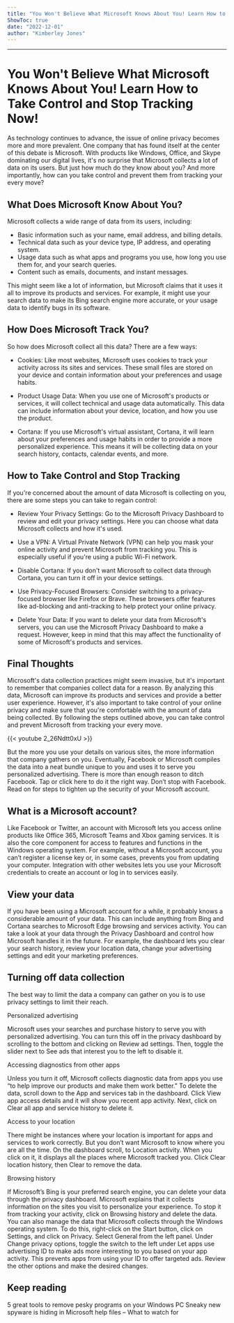 ```yaml
---
title: "You Won't Believe What Microsoft Knows About You! Learn How to Take Control and Stop Tracking Now!"
ShowToc: true 
date: "2022-12-01"
author: "Kimberley Jones"
---
```

*****
# You Won't Believe What Microsoft Knows About You! Learn How to Take Control and Stop Tracking Now!

As technology continues to advance, the issue of online privacy becomes more and more prevalent. One company that has found itself at the center of this debate is Microsoft. With products like Windows, Office, and Skype dominating our digital lives, it's no surprise that Microsoft collects a lot of data on its users. But just how much do they know about you? And more importantly, how can you take control and prevent them from tracking your every move?

## What Does Microsoft Know About You?

Microsoft collects a wide range of data from its users, including:

- Basic information such as your name, email address, and billing details.
- Technical data such as your device type, IP address, and operating system.
- Usage data such as what apps and programs you use, how long you use them for, and your search queries.
- Content such as emails, documents, and instant messages.

This might seem like a lot of information, but Microsoft claims that it uses it all to improve its products and services. For example, it might use your search data to make its Bing search engine more accurate, or your usage data to identify bugs in its software.

## How Does Microsoft Track You?

So how does Microsoft collect all this data? There are a few ways:

- Cookies: Like most websites, Microsoft uses cookies to track your activity across its sites and services. These small files are stored on your device and contain information about your preferences and usage habits.

- Product Usage Data: When you use one of Microsoft's products or services, it will collect technical and usage data automatically. This data can include information about your device, location, and how you use the product.

- Cortana: If you use Microsoft's virtual assistant, Cortana, it will learn about your preferences and usage habits in order to provide a more personalized experience. This means it will be collecting data on your search history, contacts, calendar events, and more.

## How to Take Control and Stop Tracking

If you're concerned about the amount of data Microsoft is collecting on you, there are some steps you can take to regain control:

- Review Your Privacy Settings: Go to the Microsoft Privacy Dashboard to review and edit your privacy settings. Here you can choose what data Microsoft collects and how it's used.

- Use a VPN: A Virtual Private Network (VPN) can help you mask your online activity and prevent Microsoft from tracking you. This is especially useful if you're using a public Wi-Fi network.

- Disable Cortana: If you don't want Microsoft to collect data through Cortana, you can turn it off in your device settings.

- Use Privacy-Focused Browsers: Consider switching to a privacy-focused browser like Firefox or Brave. These browsers offer features like ad-blocking and anti-tracking to help protect your online privacy.

- Delete Your Data: If you want to delete your data from Microsoft's servers, you can use the Microsoft Privacy Dashboard to make a request. However, keep in mind that this may affect the functionality of some of Microsoft's products and services.

## Final Thoughts

Microsoft's data collection practices might seem invasive, but it's important to remember that companies collect data for a reason. By analyzing this data, Microsoft can improve its products and services and provide a better user experience. However, it's also important to take control of your online privacy and make sure that you're comfortable with the amount of data being collected. By following the steps outlined above, you can take control and prevent Microsoft from tracking your every move.

{{< youtube 2_26Ndtt0xU >}} 



But the more you use your details on various sites, the more information that company gathers on you. Eventually, Facebook or Microsoft compiles the data into a neat bundle unique to you and uses it to serve you personalized advertising.
There is more than enough reason to ditch Facebook. Tap or click here to do it the right way. Don’t stop with Facebook. Read on for steps to tighten up the security of your Microsoft account.

 
## What is a Microsoft account?


Like Facebook or Twitter, an account with Microsoft lets you access online products like Office 365, Microsoft Teams and Xbox gaming services. It is also the core component for access to features and functions in the Windows operating system. 
For example, without a Microsoft account, you can’t register a license key or, in some cases, prevents you from updating your computer. Integration with other websites lets you use your Microsoft credentials to create an account or log in to services easily.

 
## View your data


If you have been using a Microsoft account for a while, it probably knows a considerable amount of your data. This can include anything from Bing and Cortana searches to Microsoft Edge browsing and services activity.
You can take a look at your data through the Privacy Dashboard and control how Microsoft handles it in the future. For example, the dashboard lets you clear your search history, review your location data, change your advertising settings and edit your marketing preferences.

 
## Turning off data collection


The best way to limit the data a company can gather on you is to use privacy settings to limit their reach.

 
Personalized advertising


Microsoft uses your searches and purchase history to serve you with personalized advertising. You can turn this off in the privacy dashboard by scrolling to the bottom and clicking on Review ad settings. Then, toggle the slider next to See ads that interest you to the left to disable it.  

 
Accessing diagnostics from other apps


Unless you turn it off, Microsoft collects diagnostic data from apps you use “to help improve our products and make them work better.” 
To delete the data, scroll down to the App and services tab in the dashboard. Click View app access details and it will show you recent app activity. Next, click on Clear all app and service history to delete it.

 
Access to your location


There might be instances where your location is important for apps and services to work correctly. But you don’t want Microsoft to know where you are all the time.
On the dashboard scroll, to Location activity. When you click on it, it displays all the places where Microsoft tracked you. Click Clear location history, then Clear to remove the data.

 
Browsing history


If Microsoft’s Bing is your preferred search engine, you can delete your data through the privacy dashboard. Microsoft explains that it collects information on the sites you visit to personalize your experience. To stop it from tracking your activity, click on Browsing history and delete the data.
You can also manage the data that Microsoft collects through the Windows operating system. To do this, right-click on the Start button, click on Settings, and click on Privacy. 
Select General from the left panel. Under Change privacy options, toggle the switch to the left under Let apps use advertising ID to make ads more interesting to you based on your app activity. This prevents apps from using your ID to offer targeted ads. Review the other options and make the desired changes.

 
## Keep reading


5 great tools to remove pesky programs on your Windows PC
Sneaky new spyware is hiding in Microsoft help files – What to watch for





